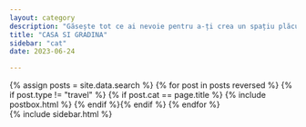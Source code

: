 ```yaml
---
layout: category
description: "Găsește tot ce ai nevoie pentru a-ți crea un spațiu plăcut și funcțional, de la mobilă și decor pentru casă, la echipamente și ustensile de grădină. Navighează prin vasta articolele noastre și lasă-te inspirat de soluțiile creative pentru un cămin mai confortabil și o grădină de vis."
title: "CASA SI GRADINA"
sidebar: "cat"
date: 2023-06-24

---
```



<div class="row reviews-wrapper">
	<div id="outputReview" class="row col-lg-8">
	{% assign posts = site.data.search %}
	{% for post in posts reversed %}
	{% if post.type != "travel" %} {% if post.cat == page.title %}
		{% include postbox.html %}
	{% endif %}{% endif %}
	{% endfor %}
	</div>
	{% include sidebar.html %}
</div>

